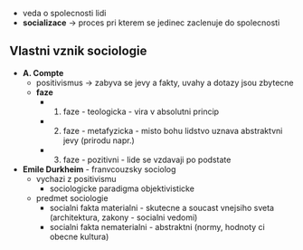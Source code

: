 - veda o spolecnosti lidi
- **socializace** -> proces pri kterem se jedinec zaclenuje do spolecnosti
## Vlastni vznik sociologie
- **A. Compte**
	- positivismus -> zabyva se jevy a fakty, uvahy a dotazy jsou zbytecne
	- **faze**
		- 1. faze - teologicka - vira v absolutni princip
		- 2. faze - metafyzicka - misto bohu lidstvo uznava abstraktvni jevy (prirodu napr.)
		- 3. faze - pozitivni - lide se vzdavaji po podstate
- **Emile Durkheim** - franvcouzsky sociolog
	- vychazi z positivismu
		- sociologicke paradigma objektivisticke
	- predmet sociologie
		- socialni fakta materialni - skutecne a soucast vnejsiho sveta (architektura, zakony - socialni vedomi)
		- socialni fakta nematerialni - abstraktni (normy, hodnoty ci obecne kultura)
